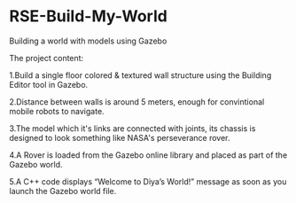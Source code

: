 # RSE-Build-My-World
Building a world with models using Gazebo

The project content:

1.Build a single floor colored & textured wall structure using the Building Editor tool in Gazebo.

2.Distance between walls is around 5 meters, enough for convintional mobile robots to navigate.

3.The model which it's links are connected with joints, its chassis is designed to look something like NASA's perseverance rover.

4.A Rover is loaded from the Gazebo online library and placed as part of the Gazebo world.

5.A C++ code displays “Welcome to Diya’s World!” message as soon as you launch the Gazebo world file.
